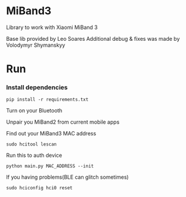 # MiBand3
Library to work with Xiaomi MiBand 3

Base lib provided by Leo Soares
Additional debug & fixes was made by Volodymyr Shymanskyy

# Run

### Install dependencies

`pip install -r requirements.txt`

Turn on your Bluetooth

Unpair you MiBand2 from current mobile apps

Find out your MiBand3 MAC address

```sudo hcitool lescan```

Run this to auth device

```python main.py MAC_ADDRESS --init```

If you having problems(BLE can glitch sometimes)

```sudo hciconfig hci0 reset```

